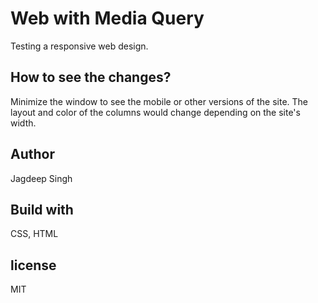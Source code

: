 # Web with Media Query
Testing a responsive web design.  

## How to see the changes?
Minimize the window to see the mobile or other versions of the site.
The layout and color of the columns would change depending on the site's width.


## Author
Jagdeep Singh


## Build with
CSS, HTML


##  license
MIT

